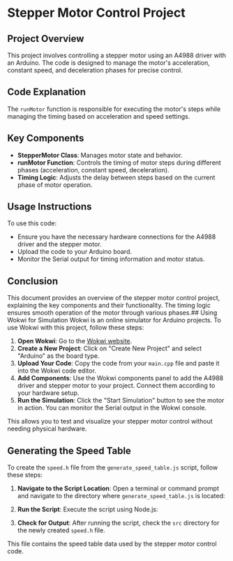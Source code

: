  # Stepper Motor Control Project
 
 ## Project Overview
 This project involves controlling a stepper motor using an A4988 driver with an Arduino. The code is designed to manage the motor's acceleration, constant speed, and deceleration phases for precise control.
 
 ## Code Explanation
 The `runMotor` function is responsible for executing the motor's steps while managing the timing based on acceleration and speed settings.
 
 ## Key Components
 - **StepperMotor Class**: Manages motor state and behavior.
 - **runMotor Function**: Controls the timing of motor steps during different phases (acceleration, constant speed, deceleration).
 - **Timing Logic**: Adjusts the delay between steps based on the current phase of motor operation.
 
 ## Usage Instructions
 To use this code:
 - Ensure you have the necessary hardware connections for the A4988 driver and the stepper motor.
 - Upload the code to your Arduino board.
 - Monitor the Serial output for timing information and motor status.
 
 ## Conclusion
 This document provides an overview of the stepper motor control project, explaining the key components and their functionality. The timing logic ensures smooth operation of the motor through various phases.## Using Wokwi for Simulation
 Wokwi is an online simulator for Arduino projects. To use Wokwi with this project, follow these steps:
 
 1. **Open Wokwi**: Go to the [Wokwi website](https://wokwi.com).
 2. **Create a New Project**: Click on "Create New Project" and select "Arduino" as the board type.
 3. **Upload Your Code**: Copy the code from your `main.cpp` file and paste it into the Wokwi code editor.
 4. **Add Components**: Use the Wokwi components panel to add the A4988 driver and stepper motor to your project. Connect them according to your hardware setup.
 5. **Run the Simulation**: Click the "Start Simulation" button to see the motor in action. You can monitor the Serial output in the Wokwi console.
 
 This allows you to test and visualize your stepper motor control without needing physical hardware.

 ## Generating the Speed Table
 To create the `speed.h` file from the `generate_speed_table.js` script, follow these steps:
 
 1. **Navigate to the Script Location**: Open a terminal or command prompt and navigate to the directory where `generate_speed_table.js` is located:
 
 2. **Run the Script**: Execute the script using Node.js:
 
 3. **Check for Output**: After running the script, check the `src` directory for the newly created `speed.h` file.
 
 This file contains the speed table data used by the stepper motor control code.